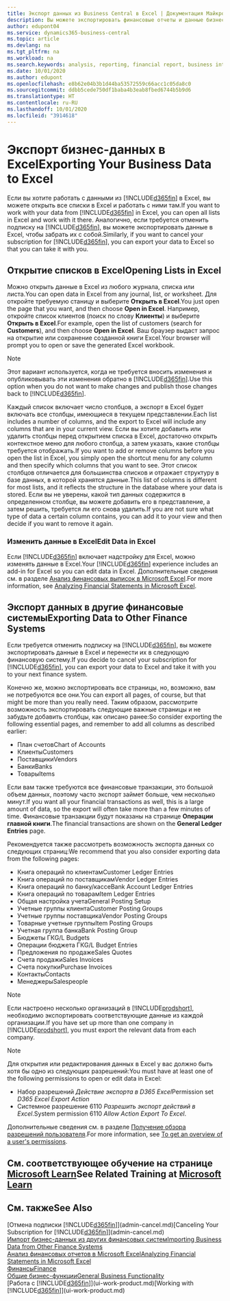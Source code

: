 ```yaml
---
title: Экспорт данных из Business Central в Excel | Документация Майкрософт
description: Вы можете экспортировать финансовые отчеты и данные бизнес-аналитики из Business Central в Excel или открыть данные в Excel.
author: edupont04
ms.service: dynamics365-business-central
ms.topic: article
ms.devlang: na
ms.tgt_pltfrm: na
ms.workload: na
ms.search.keywords: analysis, reporting, financial report, business intelligence, BI, Excel
ms.date: 10/01/2020
ms.author: edupont
ms.openlocfilehash: e8b62e04b3b1d44ba53572559c66acc1c05da8c0
ms.sourcegitcommit: ddbb5cede750df1baba4b3eab8fbed6744b5b9d6
ms.translationtype: HT
ms.contentlocale: ru-RU
ms.lasthandoff: 10/01/2020
ms.locfileid: "3914618"
---
```

# <a name="exporting-your-business-data-to-excel"></a><span data-ttu-id="36871-103">Экспорт бизнес-данных в Excel</span><span class="sxs-lookup"><span data-stu-id="36871-103">Exporting Your Business Data to Excel</span></span>
<span data-ttu-id="36871-104">Если вы хотите работать с данными из [!INCLUDE[d365fin](includes/d365fin_md.md)] в Excel, вы можете открыть все списки в Excel и работать с ними там.</span><span class="sxs-lookup"><span data-stu-id="36871-104">If you want to work with your data from [!INCLUDE[d365fin](includes/d365fin_md.md)] in Excel, you can open all lists in Excel and work with it there.</span></span> <span data-ttu-id="36871-105">Аналогично, если требуется отменить подписку на [!INCLUDE[d365fin](includes/d365fin_md.md)], вы можете экспортировать данные в Excel, чтобы забрать их с собой.</span><span class="sxs-lookup"><span data-stu-id="36871-105">Similarly, if you want to cancel your subscription for [!INCLUDE[d365fin](includes/d365fin_md.md)], you can export your data to Excel so that you can take it with you.</span></span>

## <a name="opening-lists-in-excel"></a><span data-ttu-id="36871-106">Открытие списков в Excel</span><span class="sxs-lookup"><span data-stu-id="36871-106">Opening Lists in Excel</span></span>
<span data-ttu-id="36871-107">Можно открыть данные в Excel из любого журнала, списка или листа.</span><span class="sxs-lookup"><span data-stu-id="36871-107">You can open data in Excel from any journal, list, or worksheet.</span></span> <span data-ttu-id="36871-108">Для откройте требуемую станицу и выберите **Открыть в Excel**.</span><span class="sxs-lookup"><span data-stu-id="36871-108">You just open the page that you want, and then choose **Open in Excel**.</span></span> <span data-ttu-id="36871-109">Например, откройте список клиентов (поиск по слову **Клиенты**) и выберите **Открыть в Excel**.</span><span class="sxs-lookup"><span data-stu-id="36871-109">For example, open the list of customers (search for **Customers**), and then choose **Open in Excel**.</span></span> <span data-ttu-id="36871-110">Ваш браузер выдаст запрос на открытие или сохранение созданной книги Excel.</span><span class="sxs-lookup"><span data-stu-id="36871-110">Your browser will prompt you to open or save the generated Excel workbook.</span></span>  

> [!NOTE]
> <span data-ttu-id="36871-111">Этот вариант используется, когда не требуется вносить изменения и опубликовывать эти изменения обратно в [!INCLUDE[d365fin](includes/d365fin_md.md)].</span><span class="sxs-lookup"><span data-stu-id="36871-111">Use this option when you do not want to make changes and publish those changes back to [!INCLUDE[d365fin](includes/d365fin_md.md)].</span></span>  

<span data-ttu-id="36871-112">Каждый список включает число столбцов, а экспорт в Excel будет включать все столбцы, имеющиеся в текущем представлении.</span><span class="sxs-lookup"><span data-stu-id="36871-112">Each list includes a number of columns, and the export to Excel will include any columns that are in your current view.</span></span> <span data-ttu-id="36871-113">Если вы хотите добавить или удалить столбцы перед открытием списка в Excel, достаточно открыть контекстное меню для любого столбца, а затем указать, какие столбцы требуется отображать.</span><span class="sxs-lookup"><span data-stu-id="36871-113">If you want to add or remove columns before you open the list in Excel, you simply open the shortcut menu for any column and then specify which columns that you want to see.</span></span> <span data-ttu-id="36871-114">Этот список столбцов отличается для большинства списков и отражает структуру в базе данных, в которой хранятся данные.</span><span class="sxs-lookup"><span data-stu-id="36871-114">This list of columns is different for most lists, and it reflects the structure in the database where your data is stored.</span></span> <span data-ttu-id="36871-115">Если вы не уверены, какой тип данных содержится в определенном столбце, вы можете добавить его в представление, а затем решить, требуется ли его снова удалить.</span><span class="sxs-lookup"><span data-stu-id="36871-115">If you are not sure what type of data a certain column contains, you can add it to your view and then decide if you want to remove it again.</span></span>  

### <a name="edit-data-in-excel"></a><span data-ttu-id="36871-116">Изменить данные в Excel</span><span class="sxs-lookup"><span data-stu-id="36871-116">Edit Data in Excel</span></span>
<span data-ttu-id="36871-117">Если [!INCLUDE[d365fin](includes/d365fin_md.md)] включает надстройку для Excel, можно изменять данные в Excel.</span><span class="sxs-lookup"><span data-stu-id="36871-117">Your [!INCLUDE[d365fin](includes/d365fin_md.md)] experience includes an add-in for Excel so you can edit data in Excel.</span></span> <span data-ttu-id="36871-118">Дополнительные сведения см. в разделе [Анализ финансовых выписок в Microsoft Excel](finance-analyze-excel.md).</span><span class="sxs-lookup"><span data-stu-id="36871-118">For more information, see [Analyzing Financial Statements in Microsoft Excel](finance-analyze-excel.md).</span></span>  

## <a name="exporting-data-to-other-finance-systems"></a><span data-ttu-id="36871-119">Экспорт данных в другие финансовые системы</span><span class="sxs-lookup"><span data-stu-id="36871-119">Exporting Data to Other Finance Systems</span></span>
<span data-ttu-id="36871-120">Если требуется отменить подписку на [!INCLUDE[d365fin](includes/d365fin_md.md)], вы можете экспортировать данные в Excel и перенести их в следующую финансовую систему.</span><span class="sxs-lookup"><span data-stu-id="36871-120">If you decide to cancel your subscription for [!INCLUDE[d365fin](includes/d365fin_md.md)], you can export your data to Excel and take it with you to your next finance system.</span></span>  

<span data-ttu-id="36871-121">Конечно же, можно экспортировать все страницы, но, возможно, вам не потребуются все они.</span><span class="sxs-lookup"><span data-stu-id="36871-121">You can export all pages, of course, but that might be more than you really need.</span></span> <span data-ttu-id="36871-122">Таким образом, рассмотрите возможность экспортировать следующие важные страницы и не забудьте добавить столбцы, как описано ранее:</span><span class="sxs-lookup"><span data-stu-id="36871-122">So consider exporting the following essential pages, and remember to add all columns as described earlier:</span></span>  

* <span data-ttu-id="36871-123">План счетов</span><span class="sxs-lookup"><span data-stu-id="36871-123">Chart of Accounts</span></span>  
* <span data-ttu-id="36871-124">Клиенты</span><span class="sxs-lookup"><span data-stu-id="36871-124">Customers</span></span>  
* <span data-ttu-id="36871-125">Поставщики</span><span class="sxs-lookup"><span data-stu-id="36871-125">Vendors</span></span>  
* <span data-ttu-id="36871-126">Банки</span><span class="sxs-lookup"><span data-stu-id="36871-126">Banks</span></span>  
* <span data-ttu-id="36871-127">Товары</span><span class="sxs-lookup"><span data-stu-id="36871-127">Items</span></span>  

<span data-ttu-id="36871-128">Если вам также требуются все финансовые транзакции, это большой объем данных, поэтому часто экспорт займет больше, чем несколько минут.</span><span class="sxs-lookup"><span data-stu-id="36871-128">If you want all your financial transactions as well, this is a large amount of data, so the export will often take more than a few minutes of time.</span></span> <span data-ttu-id="36871-129">Финансовые транзакции будут показаны на странице **Операции главной книги**.</span><span class="sxs-lookup"><span data-stu-id="36871-129">The financial transactions are shown on the **General Ledger Entries** page.</span></span>  

<span data-ttu-id="36871-130">Рекомендуется также рассмотреть возможность экспорта данных со следующих страниц:</span><span class="sxs-lookup"><span data-stu-id="36871-130">We recommend that you also consider exporting data from the following pages:</span></span>  

* <span data-ttu-id="36871-131">Книга операций по клиентам</span><span class="sxs-lookup"><span data-stu-id="36871-131">Customer Ledger Entries</span></span>  
* <span data-ttu-id="36871-132">Книга операций по поставщикам</span><span class="sxs-lookup"><span data-stu-id="36871-132">Vendor Ledger Entries</span></span>  
* <span data-ttu-id="36871-133">Книга операций по банку/кассе</span><span class="sxs-lookup"><span data-stu-id="36871-133">Bank Account Ledger Entries</span></span>  
* <span data-ttu-id="36871-134">Книга операций по товарам</span><span class="sxs-lookup"><span data-stu-id="36871-134">Item Ledger Entries</span></span>  
* <span data-ttu-id="36871-135">Общая настройка учета</span><span class="sxs-lookup"><span data-stu-id="36871-135">General Posting Setup</span></span>  
* <span data-ttu-id="36871-136">Учетные группы клиента</span><span class="sxs-lookup"><span data-stu-id="36871-136">Customer Posting Groups</span></span>  
* <span data-ttu-id="36871-137">Учетные группы поставщика</span><span class="sxs-lookup"><span data-stu-id="36871-137">Vendor Posting Groups</span></span>  
* <span data-ttu-id="36871-138">Товарные учетные группы</span><span class="sxs-lookup"><span data-stu-id="36871-138">Item Posting Groups</span></span>  
* <span data-ttu-id="36871-139">Учетная группа банка</span><span class="sxs-lookup"><span data-stu-id="36871-139">Bank Posting Group</span></span>  
* <span data-ttu-id="36871-140">Бюджеты ГК</span><span class="sxs-lookup"><span data-stu-id="36871-140">G/L Budgets</span></span>  
* <span data-ttu-id="36871-141">Операции бюджета ГК</span><span class="sxs-lookup"><span data-stu-id="36871-141">G/L Budget Entries</span></span>  
* <span data-ttu-id="36871-142">Предложения по продаже</span><span class="sxs-lookup"><span data-stu-id="36871-142">Sales Quotes</span></span>  
* <span data-ttu-id="36871-143">Счета продажи</span><span class="sxs-lookup"><span data-stu-id="36871-143">Sales Invoices</span></span>  
* <span data-ttu-id="36871-144">Счета покупки</span><span class="sxs-lookup"><span data-stu-id="36871-144">Purchase Invoices</span></span>  
* <span data-ttu-id="36871-145">Контакты</span><span class="sxs-lookup"><span data-stu-id="36871-145">Contacts</span></span>  
* <span data-ttu-id="36871-146">Менеджеры</span><span class="sxs-lookup"><span data-stu-id="36871-146">Salespeople</span></span>  

> [!NOTE]  
> <span data-ttu-id="36871-147">Если настроено несколько организаций в [!INCLUDE[prodshort](includes/prodshort.md)], необходимо экспортировать соответствующие данные из каждой организации.</span><span class="sxs-lookup"><span data-stu-id="36871-147">If you have set up more than one company in [!INCLUDE[prodshort](includes/prodshort.md)], you must export the relevant data from each company.</span></span>

> [!NOTE]
> <span data-ttu-id="36871-148">Для открытия или редактирования данных в Excel у вас должно быть хотя бы одно из следующих разрешений:</span><span class="sxs-lookup"><span data-stu-id="36871-148">You must have at least one of the following permissions to open or edit data in Excel:</span></span>
>    - <span data-ttu-id="36871-149">Набор разрешений *Действие экспорта в D365 Excel*</span><span class="sxs-lookup"><span data-stu-id="36871-149">Permission set *D365 Excel Export Action*</span></span>  
>    - <span data-ttu-id="36871-150">Системное разрешение 6110 *Разрешить экспорт действий в Excel*.</span><span class="sxs-lookup"><span data-stu-id="36871-150">System permission 6110 *Allow Action Export To Excel*.</span></span>  

<span data-ttu-id="36871-151">Дополнительные сведения см. в разделе [Получение обзора разрешений пользователя](ui-define-granular-permissions.md#to-get-an-overview-of-a-users-permissions).</span><span class="sxs-lookup"><span data-stu-id="36871-151">For more information, see [To get an overview of a user's permissions](ui-define-granular-permissions.md#to-get-an-overview-of-a-users-permissions).</span></span>

## <a name="see-related-training-at-microsoft-learn"></a><span data-ttu-id="36871-152">См. соответствующее обучение на странице [Microsoft Learn](/learn/modules/configure-powerbi-excel-dynamics-365-business-central/index)</span><span class="sxs-lookup"><span data-stu-id="36871-152">See Related Training at [Microsoft Learn](/learn/modules/configure-powerbi-excel-dynamics-365-business-central/index)</span></span>

## <a name="see-also"></a><span data-ttu-id="36871-153">См. также</span><span class="sxs-lookup"><span data-stu-id="36871-153">See Also</span></span>
<span data-ttu-id="36871-154">[Отмена подписки [!INCLUDE[d365fin](includes/d365fin_md.md)]](admin-cancel.md)</span><span class="sxs-lookup"><span data-stu-id="36871-154">[Canceling Your Subscription for [!INCLUDE[d365fin](includes/d365fin_md.md)]](admin-cancel.md)</span></span>  
[<span data-ttu-id="36871-155">Импорт бизнес-данных из других финансовых систем</span><span class="sxs-lookup"><span data-stu-id="36871-155">Importing Business Data from Other Finance Systems</span></span>](across-import-data-configuration-packages.md)  
[<span data-ttu-id="36871-156">Анализ финансовых отчетов в Microsoft Excel</span><span class="sxs-lookup"><span data-stu-id="36871-156">Analyzing Financial Statements in Microsoft Excel</span></span>](finance-analyze-excel.md)  
[<span data-ttu-id="36871-157">Финансы</span><span class="sxs-lookup"><span data-stu-id="36871-157">Finance</span></span>](finance.md)  
[<span data-ttu-id="36871-158">Общие бизнес-функции</span><span class="sxs-lookup"><span data-stu-id="36871-158">General Business Functionality</span></span>](ui-across-business-areas.md)  
<span data-ttu-id="36871-159">[Работа с [!INCLUDE[d365fin](includes/d365fin_md.md)]](ui-work-product.md)</span><span class="sxs-lookup"><span data-stu-id="36871-159">[Working with [!INCLUDE[d365fin](includes/d365fin_md.md)]](ui-work-product.md)</span></span>  
